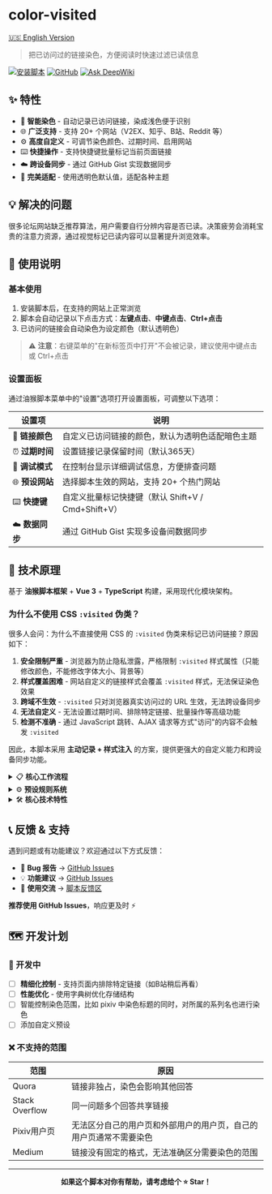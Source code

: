 # color-visited

[🇺🇸 English Version](README.md)

> 把已访问过的链接染色，方便阅读时快速过滤已读信息

[![安装脚本](https://img.shields.io/badge/安装-GreasyFork-blue)](https://greasyfork.org/zh-CN/scripts/523600-color-visited-%E5%AF%B9%E5%B7%B2%E8%AE%BF%E9%97%AE%E8%BF%87%E7%9A%84%E9%93%BE%E6%8E%A5%E6%9F%93%E8%89%B2)
[![GitHub](https://img.shields.io/badge/源码-GitHub-green)](https://github.com/chesha1/color-visited)
[![Ask DeepWiki](https://deepwiki.com/badge.svg)](https://deepwiki.com/chesha1/color-visited)


## ✨ 特性

- 🎯 **智能染色** - 自动记录已访问链接，染成浅色便于识别
- 🌐 **广泛支持** - 支持 20+ 个网站（V2EX、知乎、B站、Reddit 等）
- ⚙️ **高度自定义** - 可调节染色颜色、过期时间、启用网站
- ⌨️ **快捷操作** - 支持快捷键批量标记当前页面链接
- ☁️ **跨设备同步** - 通过 GitHub Gist 实现数据同步
- 🎨 **完美适配** - 使用透明色默认值，适配各种主题

## 💡 解决的问题

很多论坛网站缺乏推荐算法，用户需要自行分辨内容是否已读。决策疲劳会消耗宝贵的注意力资源，通过视觉标记已读内容可以显著提升浏览效率。

## 🚀 使用说明

### 基本使用
1. 安装脚本后，在支持的网站上正常浏览
2. 脚本会自动记录以下点击方式：**左键点击**、**中键点击**、**Ctrl+点击**
3. 已访问的链接会自动染色为设定颜色（默认透明色）

> ⚠️ **注意**：右键菜单的"在新标签页中打开"不会被记录，建议使用中键点击或 Ctrl+点击

### 设置面板
通过油猴脚本菜单中的"设置"选项打开设置面板，可调整以下选项：

| 设置项 | 说明 |
|--------|------|
| 🎨 **链接颜色** | 自定义已访问链接的颜色，默认为透明色适配暗色主题 |
| ⏰ **过期时间** | 设置链接记录保留时间（默认365天） |
| 🐛 **调试模式** | 在控制台显示详细调试信息，方便排查问题 |
| 🌐 **预设网站** | 选择脚本生效的网站，支持 20+ 个热门网站 |
| ⌨️ **快捷键** | 自定义批量标记快捷键（默认 Shift+V / Cmd+Shift+V） |
| ☁️ **数据同步** | 通过 GitHub Gist 实现多设备间数据同步 |

## 🔧 技术原理

基于 **油猴脚本框架** + **Vue 3** + **TypeScript** 构建，采用现代化模块架构。

### 为什么不使用 CSS `:visited` 伪类？

很多人会问：为什么不直接使用 CSS 的 `:visited` 伪类来标记已访问链接？原因如下：

1. **安全限制严重** - 浏览器为防止隐私泄露，严格限制 `:visited` 样式属性（只能修改颜色，不能修改字体大小、背景等）
2. **样式覆盖困难** - 网站自定义的链接样式会覆盖 `:visited` 样式，无法保证染色效果
3. **跨域不生效** - `:visited` 只对浏览器真实访问过的 URL 生效，无法跨设备同步
4. **无法自定义** - 无法设置过期时间、排除特定链接、批量操作等高级功能
5. **检测不准确** - 通过 JavaScript 跳转、AJAX 请求等方式"访问"的内容不会触发 `:visited`

因此，本脚本采用 **主动记录 + 样式注入** 的方案，提供更强大的自定义能力和跨设备同步功能。

<details>
<summary>📋 <strong>核心工作流程</strong></summary>

1. **页面检测** → 通过预设规则判断是否激活脚本
2. **链接监听** → 事件委托监听链接点击（左键/中键/Ctrl+点击）
3. **状态记录** → URL和时间戳存储到GM本地存储
4. **样式染色** → 动态注入CSS + 添加类名实现视觉标记
5. **动态更新** → MutationObserver监听DOM变化处理新增链接

</details>

<details>
<summary>⚙️ <strong>预设规则系统</strong></summary>

- 每个网站定义 `pages`（运行页面）和 `patterns`（染色链接）正则规则
- 构建时从配置自动生成 `@include` 规则
- 运行时二次检查URL匹配（处理SPA路由）
- 支持用户动态启用/禁用网站

</details>

<details>
<summary>🛠️ <strong>核心技术特性</strong></summary>

- **Shadow DOM隔离** - Vue应用完全独立，不干扰页面样式
- **事件委托** - document级监听，完美处理动态内容
- **URL标准化** - 智能去除查询参数，提高匹配准确性
- **GM API集成** - 可靠的本地持久化存储
- **跨设备同步** - GitHub Gist云端同步 + 冲突自动合并

</details>

## 📞 反馈 & 支持

遇到问题或有功能建议？欢迎通过以下方式反馈：

- 🐛 **Bug 报告** → [GitHub Issues](https://github.com/chesha1/color-visited/issues)
- 💡 **功能建议** → [GitHub Issues](https://github.com/chesha1/color-visited/issues)
- 💬 **使用交流** → [脚本反馈区](https://greasyfork.org/zh-CN/scripts/523600-color-visited-%E5%AF%B9%E5%B7%B2%E8%AE%BF%E9%97%AE%E8%BF%87%E7%9A%84%E9%93%BE%E6%8E%A5%E6%9F%93%E8%89%B2/feedback)

**推荐使用 GitHub Issues**，响应更及时 ⚡

## 🗺️ 开发计划

### 🚧 开发中
- [ ] **精细化控制** - 支持页面内排除特定链接（如B站稍后再看）
- [ ] **性能优化** - 使用字典树优化存储结构
- [ ] 智能控制染色范围，比如 pixiv 中染色标题的同时，对所属的系列名也进行染色
- [ ] 添加自定义预设

### ❌ 不支持的范围

| 范围 | 原因 |
|------|------|
| Quora | 链接非独占，染色会影响其他回答 |
| Stack Overflow | 同一问题多个回答共享链接 |
| Pixiv用户页 | 无法区分自己的用户页和外部用户的用户页，自己的用户页通常不需要染色 |
| Medium | 链接没有固定的格式，无法准确区分需要染色的范围 |

---

<div align="center">

**如果这个脚本对你有帮助，请考虑给个 ⭐ Star！**

</div>
